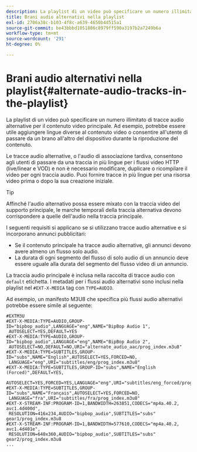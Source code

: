```yaml
---
description: La playlist di un video può specificare un numero illimitato di tracce audio alternative per il contenuto video principale. Ad esempio, potrebbe essere utile aggiungere lingue diverse al contenuto video o consentire all'utente di passare da un brano all'altro del dispositivo durante la riproduzione del contenuto.
title: Brani audio alternativi nella playlist
exl-id: 2706a38c-b103-4f8c-a639-4650b4d515a1
source-git-commit: be43bbbd1051886c8979ff590a3197b2a7249b6a
workflow-type: tm+mt
source-wordcount: '291'
ht-degree: 0%

---
```


# Brani audio alternativi nella playlist{#alternate-audio-tracks-in-the-playlist}

La playlist di un video può specificare un numero illimitato di tracce audio alternative per il contenuto video principale. Ad esempio, potrebbe essere utile aggiungere lingue diverse al contenuto video o consentire all&#39;utente di passare da un brano all&#39;altro del dispositivo durante la riproduzione del contenuto.

Le tracce audio alternative, o l&#39;audio di associazione tardiva, consentono agli utenti di passare da una traccia in più lingue per i flussi video HTTP (live/linear e VOD) e non è necessario modificare, duplicare o ricompilare il video per ogni traccia audio. Puoi fornire tracce in più lingue per una risorsa video prima o dopo la sua creazione iniziale.

>[!TIP]
>
>Affinché l&#39;audio alternativo possa essere mixato con la traccia video del supporto principale, le marche temporali della traccia alternativa devono corrispondere a quelle dell&#39;audio nella traccia principale.

I seguenti requisiti si applicano se si utilizzano tracce audio alternative e si incorporano annunci pubblicitari:

* Se il contenuto principale ha tracce audio alternative, gli annunci devono avere almeno un flusso solo audio.
* La durata di ogni segmento del flusso di solo audio di un annuncio deve essere uguale alla durata del segmento del flusso video di un annuncio.

La traccia audio principale è inclusa nella raccolta di tracce audio con `default` etichetta. I metadati per i flussi audio alternativi sono inclusi nella playlist nel `#EXT-X-MEDIA` tag con `TYPE=AUDIO`.

Ad esempio, un manifesto M3U8 che specifica più flussi audio alternativi potrebbe essere simile al seguente:

```
#EXTM3U
#EXT-X-MEDIA:TYPE=AUDIO,GROUP-ID="bipbop_audio",LANGUAGE="eng",NAME="BipBop Audio 1",
 AUTOSELECT=YES,DEFAULT=YES
#EXT-X-MEDIA:TYPE=AUDIO,GROUP-ID="bipbop_audio",LANGUAGE="eng",NAME="BipBop Audio 2",
 AUTOSELECT=NO,DEFAULT=NO,URI="alternate_audio_aac/prog_index.m3u8"
#EXT-X-MEDIA:TYPE=SUBTITLES,GROUP-ID="subs",NAME="English",AUTOSELECT=YES,FORCED=NO,
 LANGUAGE="eng",URI="subtitles/eng/prog_index.m3u8"
#EXT-X-MEDIA:TYPE=SUBTITLES,GROUP-ID="subs",NAME="English (Forced)",DEFAULT=YES,
 AUTOSELECT=YES,FORCED=YES,LANGUAGE="eng",URI="subtitles/eng_forced/prog_index.m3u8"
#EXT-X-MEDIA:TYPE=SUBTITLES,GROUP-ID="subs",NAME="Français",AUTOSELECT=YES,FORCED=NO,
 LANGUAGE="fra",URI="subtitles/fra/prog_index.m3u8"
#EXT-X-STREAM-INF:PROGRAM-ID=1,BANDWIDTH=263851,CODECS="mp4a.40.2, avc1.4d400d",
 RESOLUTION=416x234,AUDIO="bipbop_audio",SUBTITLES="subs" 
gear1/prog_index.m3u8
#EXT-X-STREAM-INF:PROGRAM-ID=1,BANDWIDTH=577610,CODECS="mp4a.40.2, avc1.4d401e",
 RESOLUTION=640x360,AUDIO="bipbop_audio",SUBTITLES="subs"
gear2/prog_index.m3u8
...
```
